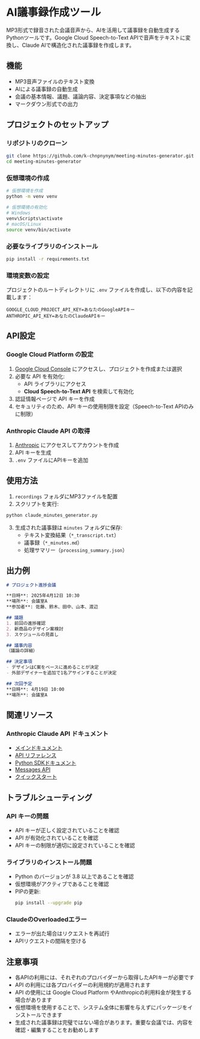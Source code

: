 # AI議事録作成ツール

MP3形式で録音された会議音声から、AIを活用して議事録を自動生成するPythonツールです。Google Cloud Speech-to-Text APIで音声をテキストに変換し、Claude AIで構造化された議事録を作成します。

## 機能

- MP3音声ファイルのテキスト変換
- AIによる議事録の自動生成
- 会議の基本情報、議題、議論内容、決定事項などの抽出
- マークダウン形式での出力

## プロジェクトのセットアップ

### リポジトリのクローン

```bash
git clone https://github.com/k-chnpnynym/meeting-minutes-generator.git
cd meeting-minutes-generator
```

### 仮想環境の作成

```bash
# 仮想環境を作成
python -m venv venv

# 仮想環境の有効化
# Windows
venv\Scripts\activate
# macOS/Linux
source venv/bin/activate
```

### 必要なライブラリのインストール

```bash
pip install -r requirements.txt
```

### 環境変数の設定

プロジェクトのルートディレクトリに `.env` ファイルを作成し、以下の内容を記載します：

```
GOOGLE_CLOUD_PROJECT_API_KEY=あなたのGoogleAPIキー
ANTHROPIC_API_KEY=あなたのClaudeAPIキー
```

## API設定

### Google Cloud Platform の設定

1. [Google Cloud Console](https://console.cloud.google.com/) にアクセスし、プロジェクトを作成または選択
2. 必要な API を有効化:
   - API ライブラリにアクセス
   - **Cloud Speech-to-Text API** を検索して有効化
3. 認証情報ページで API キーを作成
4. セキュリティのため、API キーの使用制限を設定（Speech-to-Text APIのみに制限）

### Anthropic Claude API の取得

1. [Anthropic](https://console.anthropic.com/) にアクセスしてアカウントを作成
2. API キーを生成
3. `.env` ファイルにAPIキーを追加

## 使用方法

1. `recordings` フォルダにMP3ファイルを配置
2. スクリプトを実行:

```bash
python claude_minutes_generator.py
```

3. 生成された議事録は `minutes` フォルダに保存:
   - テキスト変換結果（`*_transcript.txt`）
   - 議事録（`*_minutes.md`）
   - 処理サマリー（`processing_summary.json`）

## 出力例

```markdown
# プロジェクト進捗会議

**日時**: 2025年4月12日 10:30
**場所**: 会議室A
**参加者**: 佐藤、鈴木、田中、山本、渡辺

## 議題
1. 前回の進捗確認
2. 新商品のデザイン案検討
3. スケジュールの見直し

## 議事内容
（議論の詳細）

## 決定事項
- デザインはC案をベースに進めることが決定
- 外部デザイナーを追加で1名アサインすることが決定

## 次回予定
**日時**: 4月19日 10:00
**場所**: 会議室A
```

## 関連リソース

### Anthropic Claude API ドキュメント

- [メインドキュメント](https://docs.anthropic.com/)
- [API リファレンス](https://docs.anthropic.com/claude/reference/)
- [Python SDKドキュメント](https://github.com/anthropics/anthropic-sdk-python)
- [Messages API](https://docs.anthropic.com/claude/reference/messages_post)
- [クイックスタート](https://docs.anthropic.com/claude/docs/getting-started-with-claude)

## トラブルシューティング

### API キーの問題

- API キーが正しく設定されていることを確認
- API が有効化されていることを確認
- API キーの制限が適切に設定されていることを確認

### ライブラリのインストール問題

- Python のバージョンが 3.8 以上であることを確認
- 仮想環境がアクティブであることを確認
- PIPの更新:
  ```bash
  pip install --upgrade pip
  ```

### ClaudeのOverloadedエラー

- エラーが出た場合はリクエストを再試行
- APIリクエストの間隔を空ける

## 注意事項

- 各APIの利用には、それぞれのプロバイダーから取得したAPIキーが必要です
- API の利用には各プロバイダーの利用規約が適用されます
- API の使用には Google Cloud Platform やAnthropicの利用料金が発生する場合があります
- 仮想環境を使用することで、システム全体に影響を与えずにパッケージをインストールできます
- 生成された議事録は完璧ではない場合があります。重要な会議では、内容を確認・編集することをお勧めします
